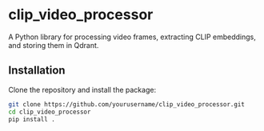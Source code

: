 # clip_video_processor

A Python library for processing video frames, extracting CLIP embeddings, and storing them in Qdrant.

## Installation

Clone the repository and install the package:

```bash
git clone https://github.com/yourusername/clip_video_processor.git
cd clip_video_processor
pip install .
